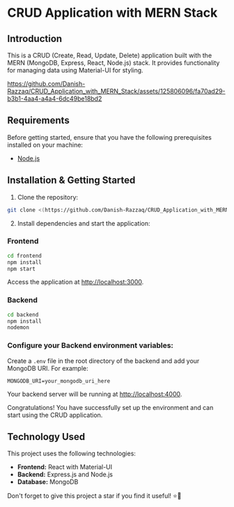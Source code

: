 
# CRUD Application with MERN Stack

## Introduction

This is a CRUD (Create, Read, Update, Delete) application built with the MERN (MongoDB, Express, React, Node.js) stack. It provides functionality for managing data using Material-UI for styling.


https://github.com/Danish-Razzaq/CRUD_Application_with_MERN_Stack/assets/125806096/fa70ad29-b3b1-4aa4-a4a4-6dc49be18bd2



## Requirements

Before getting started, ensure that you have the following prerequisites installed on your machine:

- [Node.js](https://nodejs.org/en/download)

## Installation & Getting Started

1. Clone the repository:

```bash
git clone <(https://github.com/Danish-Razzaq/CRUD_Application_with_MERN_Stack.git)>

```

2. Install dependencies and start the application:

### Frontend

```bash
cd frontend
npm install
npm start
```

Access the application at [http://localhost:3000](http://localhost:3000).

### Backend

```bash
cd backend
npm install
nodemon
```

### Configure your Backend environment variables:

Create a `.env` file in the root directory of the backend and add your MongoDB URI. For example:

```
MONGODB_URI=your_mongodb_uri_here
```


Your backend server will be running at [http://localhost:4000](http://localhost:4000).

Congratulations! You have successfully set up the environment and can start using the CRUD application.

## Technology Used

This project uses the following technologies:

- **Frontend:** React with Material-UI
- **Backend:** Express.js and Node.js
- **Database:** MongoDB

Don't forget to give this project a star if you find it useful! ⭐🤗

